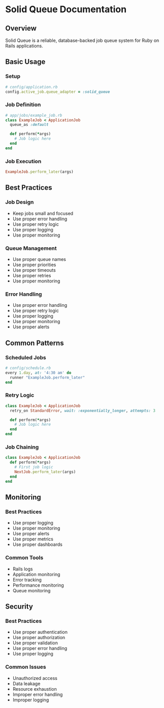 # Solid Queue Documentation

## Overview
Solid Queue is a reliable, database-backed job queue system for Ruby on Rails applications.

## Basic Usage

### Setup
```ruby
# config/application.rb
config.active_job.queue_adapter = :solid_queue
```

### Job Definition
```ruby
# app/jobs/example_job.rb
class ExampleJob < ApplicationJob
  queue_as :default

  def perform(*args)
    # Job logic here
  end
end
```

### Job Execution
```ruby
ExampleJob.perform_later(args)
```

## Best Practices

### Job Design
- Keep jobs small and focused
- Use proper error handling
- Use proper retry logic
- Use proper logging
- Use proper monitoring

### Queue Management
- Use proper queue names
- Use proper priorities
- Use proper timeouts
- Use proper retries
- Use proper monitoring

### Error Handling
- Use proper error handling
- Use proper retry logic
- Use proper logging
- Use proper monitoring
- Use proper alerts

## Common Patterns

### Scheduled Jobs
```ruby
# config/schedule.rb
every 1.day, at: '4:30 am' do
  runner "ExampleJob.perform_later"
end
```

### Retry Logic
```ruby
class ExampleJob < ApplicationJob
  retry_on StandardError, wait: :exponentially_longer, attempts: 3

  def perform(*args)
    # Job logic here
  end
end
```

### Job Chaining
```ruby
class ExampleJob < ApplicationJob
  def perform(*args)
    # First job logic
    NextJob.perform_later(args)
  end
end
```

## Monitoring

### Best Practices
- Use proper logging
- Use proper monitoring
- Use proper alerts
- Use proper metrics
- Use proper dashboards

### Common Tools
- Rails logs
- Application monitoring
- Error tracking
- Performance monitoring
- Queue monitoring

## Security

### Best Practices
- Use proper authentication
- Use proper authorization
- Use proper validation
- Use proper error handling
- Use proper logging

### Common Issues
- Unauthorized access
- Data leakage
- Resource exhaustion
- Improper error handling
- Improper logging 